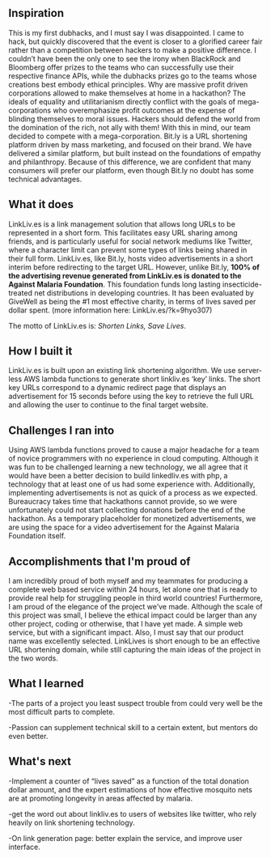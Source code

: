 ## Inspiration
This is my first dubhacks, and I must say I was disappointed. I came to hack, but quickly discovered that the event is closer to a glorified career fair rather than a competition between hackers to make a positive difference. I couldn’t have been the only one to see the irony when BlackRock and Bloomberg offer prizes to the teams who can successfully use their respective finance APIs, while the dubhacks prizes go to the teams whose creations best embody ethical principles. Why are massive profit driven corporations allowed to make themselves at home in a hackathon? The ideals of equality and utilitarianism directly conflict with the goals of mega-corporations who overemphasize profit outcomes at the expense of blinding themselves to moral issues. Hackers should defend the world from the domination of the rich, not ally with them! With this in mind, our team decided to compete with a mega-corporation. Bit.ly is a URL shortening platform driven by mass marketing, and focused on their brand. We have delivered a similar platform, but built instead on the foundations of empathy and philanthropy. Because of this difference, we are confident that many consumers will prefer our platform, even though Bit.ly no doubt has some technical advantages.
## What it does
LinkLiv.es is a link management solution that allows long URLs to be represented in a short form. This facilitates easy URL sharing among friends, and is particularly useful for social network mediums like Twitter, where a character limit can prevent some types of links being shared in their full form. LinkLiv.es, like Bit.ly, hosts video advertisements in a short interim before redirecting to the target URL. However, unlike Bit.ly, **100% of the advertising revenue generated from LinkLiv.es is donated to the Against Malaria Foundation**. This foundation funds long lasting insecticide-treated net distributions in developing countries. It has been evaluated by GiveWell as being the #1 most effective charity, in terms of lives saved per dollar spent. (more information here: LinkLiv.es/?k=9hyo307) 

The motto of LinkLiv.es is: _Shorten Links, Save Lives_.
## How I built it
LinkLiv.es is built upon an existing link shortening algorithm. We use server-less AWS lambda functions to generate short linkliv.es ‘key’ links. The short key URLs correspond to a dynamic redirect page that displays an advertisement for 15 seconds before using the key to retrieve the full URL and allowing the user to continue to the final target website.
## Challenges I ran into
Using AWS lambda functions proved to cause a major headache for a team of novice programmers with no experience in cloud computing. Although it was fun to be challenged learning a new technology, we all agree that it would have been a better decision to build linkedliv.es with php, a technology that at least one of us had some experience with. 
Additionally, implementing advertisements is not as quick of a process as we expected. Bureaucracy takes time that hackathons cannot provide, so we were unfortunately could not start collecting donations before the end of the hackathon. As a temporary placeholder for monetized advertisements, we are using the space for a video advertisement for the Against Malaria Foundation itself.
## Accomplishments that I'm proud of
I am incredibly proud of both myself and my teammates for producing a complete web based service within 24 hours, let alone one that is ready to provide real help for struggling people in third world countries! 
Furthermore, I am proud of the elegance of the project we’ve made. Although the scale of this project was small, I believe the ethical impact could be larger than any other project, coding or otherwise, that I have yet made. A simple web service, but with a significant impact.
Also, I must say that our product name was excellently selected. LinkLives is short enough to be an effective URL shortening domain, while still capturing the main ideas of the project in the two words.
## What I learned
-The parts of a project you least suspect trouble from could very well be the most difficult parts to complete.

-Passion can supplement technical skill to a certain extent, but mentors do even better.
## What's next
-Implement a counter of “lives saved” as a function of the total donation dollar amount, and the expert estimations of how effective mosquito nets are at promoting longevity in areas affected by malaria.

-get the word out about linkliv.es to users of websites like twitter, who rely heavily on link shortening technology.

-On link generation page: better explain the service, and improve user interface.
